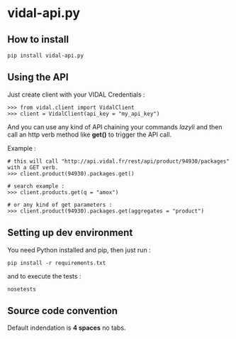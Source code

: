 vidal-api.py
============

How to install
--------------

```
pip install vidal-api.py
```

Using the API
------------

Just create client with your VIDAL Credentials : 

```
>>> from vidal.client import VidalClient
>>> client = VidalClient(api_key = "my_api_key")
```

And you can use any kind of API chaining your commands *lazyli* and then call an http verb method like **get()** to trigger the API call.

Example : 
```
# this will call "http://api.vidal.fr/rest/api/product/94930/packages" with a GET verb.
>>> client.product(94930).packages.get()

# search example :
>>> client.products.get(q = "amox")

# or any kind of get parameters :
>>> client.product(94930).packages.get(aggregates = "product")
```

Setting up dev environment
--------------------------
You need Python installed and pip, then just run :

```pip install -r requirements.txt```

and to execute the tests : 

```
nosetests
```

Source code convention
----------------------

Default indendation is **4 spaces** no tabs.
